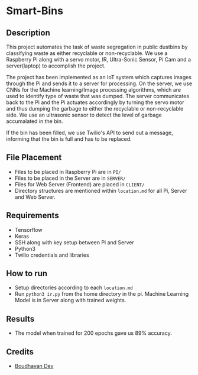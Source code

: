 # Smart-Bins
## Description
This project automates the task of waste segregation in public dustbins by classifying waste as either recyclable or non-recyclable. We use a Raspberry Pi along with a servo motor, IR, Ultra-Sonic Sensor, Pi Cam and a server(laptop) to accomplish the project. 

The project has been implemented as an IoT system which captures images through the Pi and sends it to a server for processing. On the server, we use CNNs for the Machine learning/Image processing algorithms, which are used to identify type of waste that was dumped. The server communicates back to the Pi and the Pi actuates accordingly by turning the servo motor and thus dumping the garbage to either the recyclable or non-recyclable side. We use an ultrasonic sensor to detect the level of garbage accumalated in the bin.  
  
If the bin has been filled, we use Twilio's API to send out a message, informing that the bin is full and has to be replaced.

## File Placement 
* Files to be placed in Raspberry Pi are in ```PI/```
* Files to be placed in the Server are in ```SERVER/```
* Files for Web Server (Frontend) are placed in ```CLIENT/```
* Directory structures are mentioned within ```location.md``` for all Pi, Server and Web Server.
## Requirements
* Tensorflow
* Keras
* SSH along with key setup between Pi and Server
* Python3
* Twilio credentials and libraries 


## How to run
* Setup directories according to each ```location.md```
* Run ```python3 ir.py``` from the home directory in the pi.
Machine Learning Model is in Server along with trained weights.
      
## Results  
* The model when trained for 200 epochs gave us 89% accuracy.

## Credits
* [Boudhayan Dev](https://github.com/boudhayan-dev/)
